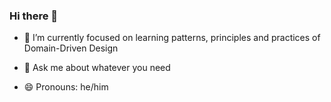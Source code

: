 ### Hi there 👋

- 🌱 I’m currently focused on learning patterns, principles and practices of Domain-Driven Design
- 💬 Ask me about whatever you need

- 😄 Pronouns: he/him

<!--
**pablocom/pablocom** is a ✨ _special_ ✨ repository because its `README.md` (this file) appears on your GitHub profile.

Here are some ideas to get you started:

- 🔭 I’m currently working on ...
- 👯 I’m looking to collaborate on ...
- 🤔 I’m looking for help with ...

- 📫 How to reach me: ...
- 😄 Pronouns: ...
- ⚡ Fun fact: ...
-->
